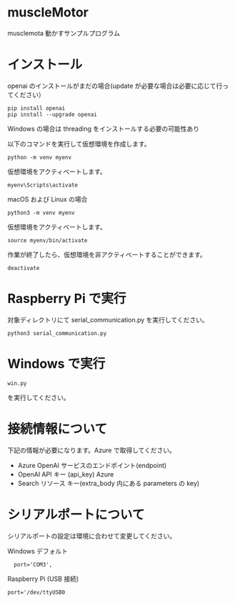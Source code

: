 # muscleMotor

musclemota 動かすサンプルプログラム

# インストール

openai のインストールがまだの場合(update が必要な場合は必要に応じて行ってください）

    pip install openai
    pip install --upgrade openai

Windows の場合は threading をインストールする必要の可能性あり

以下のコマンドを実行して仮想環境を作成します。

    python -m venv myenv

仮想環境をアクティベートします。

    myenv\Scripts\activate

macOS および Linux の場合

    python3 -m venv myenv

仮想環境をアクティベートします。

    source myenv/bin/activate

作業が終了したら、仮想環境を非アクティベートすることができます。

    deactivate

# Raspberry Pi で実行

対象ディレクトリにて serial_communication.py を実行してください。

    python3 serial_communication.py

# Windows で実行

    win.py

を実行してください。

# 接続情報について

下記の情報が必要になります。Azure で取得してください。

- Azure OpenAI サービスのエンドポイント(endpoint)
- OpenAI API キー (api_key) Azure
- Search リソース キー(extra_body 内にある parameters の key)

# シリアルポートについて

シリアルポートの設定は環境に合わせて変更してください。

Windows デフォルト

      port='COM3',

Raspberry Pi (USB 接続)

    port='/dev/ttyUSB0
